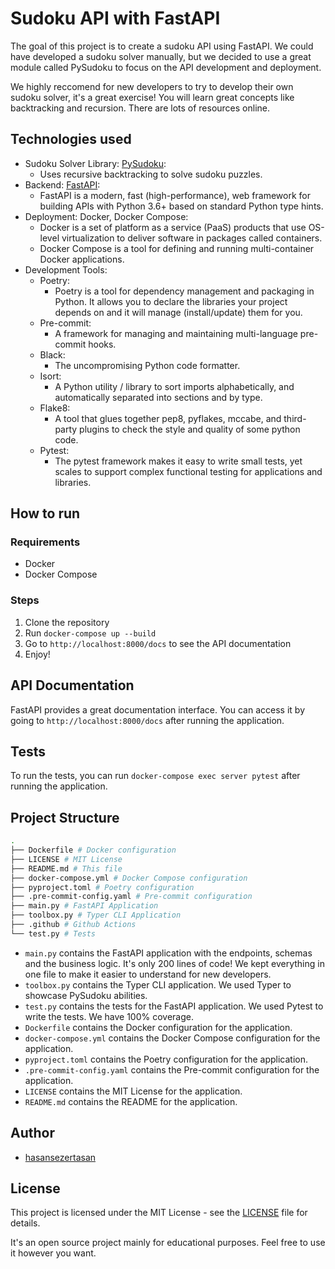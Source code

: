 # Sudoku API with FastAPI

The goal of this project is to create a sudoku API using FastAPI. We could have developed a sudoku solver manually, but we decided to use a great module called PySudoku to focus on the API development and deployment.

We highly reccomend for new developers to try to develop their own sudoku solver, it's a great exercise! You will learn great concepts like backtracking and recursion. There are lots of resources online.

## Technologies used

- Sudoku Solver Library: [PySudoku](https://pypi.org/project/py-sudoku/):
  - Uses recursive backtracking to solve sudoku puzzles.
- Backend: [FastAPI](https://fastapi.tiangolo.com/):
  - FastAPI is a modern, fast (high-performance), web framework for building APIs with Python 3.6+ based on standard Python type hints.
- Deployment: Docker, Docker Compose:
  - Docker is a set of platform as a service (PaaS) products that use OS-level virtualization to deliver software in packages called containers.
  - Docker Compose is a tool for defining and running multi-container Docker applications.
- Development Tools:
  - Poetry:
    - Poetry is a tool for dependency management and packaging in Python. It allows you to declare the libraries your project depends on and it will manage (install/update) them for you.
  - Pre-commit:
    - A framework for managing and maintaining multi-language pre-commit hooks.
  - Black:
    - The uncompromising Python code formatter.
  - Isort:
    - A Python utility / library to sort imports alphabetically, and automatically separated into sections and by type.
  - Flake8:
    - A tool that glues together pep8, pyflakes, mccabe, and third-party plugins to check the style and quality of some python code.
  - Pytest:
    - The pytest framework makes it easy to write small tests, yet scales to support complex functional testing for applications and libraries.

## How to run

### Requirements

- Docker
- Docker Compose

### Steps

1. Clone the repository
2. Run `docker-compose up --build`
3. Go to `http://localhost:8000/docs` to see the API documentation
4. Enjoy!

## API Documentation

FastAPI provides a great documentation interface. You can access it by going to `http://localhost:8000/docs` after running the application.

## Tests

To run the tests, you can run `docker-compose exec server pytest` after running the application.

## Project Structure

```bash
.
├── Dockerfile # Docker configuration
├── LICENSE # MIT License
├── README.md # This file
├── docker-compose.yml # Docker Compose configuration
├── pyproject.toml # Poetry configuration
├── .pre-commit-config.yaml # Pre-commit configuration
├── main.py # FastAPI Application
├── toolbox.py # Typer CLI Application
├── .github # Github Actions
└── test.py # Tests
```

- `main.py` contains the FastAPI application with the endpoints, schemas and the business logic. It's only 200 lines of code! We kept everything in one file to make it easier to understand for new developers.
- `toolbox.py` contains the Typer CLI application. We used Typer to showcase PySudoku abilities.
- `test.py` contains the tests for the FastAPI application. We used Pytest to write the tests. We have 100% coverage.
- `Dockerfile` contains the Docker configuration for the application.
- `docker-compose.yml` contains the Docker Compose configuration for the application.
- `pyproject.toml` contains the Poetry configuration for the application.
- `.pre-commit-config.yaml` contains the Pre-commit configuration for the application.
- `LICENSE` contains the MIT License for the application.
- `README.md` contains the README for the application.

## Author

- [hasansezertasan](https://www.github.com/hasansezertasan)

## License

This project is licensed under the MIT License - see the [LICENSE](LICENSE) file for details.

It's an open source project mainly for educational purposes. Feel free to use it however you want.
